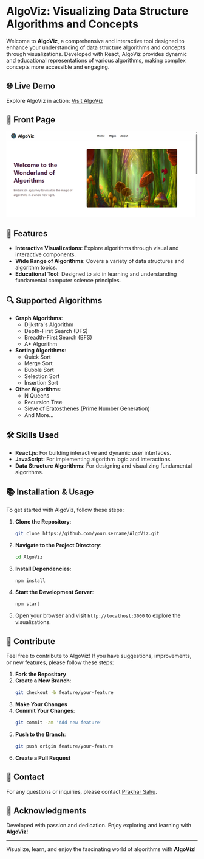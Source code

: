 # AlgoViz: Visualizing Data Structure Algorithms and Concepts

Welcome to **AlgoViz**, a comprehensive and interactive tool designed to enhance your understanding of data structure algorithms and concepts through visualizations. Developed with React, AlgoViz provides dynamic and educational representations of various algorithms, making complex concepts more accessible and engaging.

## 🌐 Live Demo

Explore AlgoViz in action: [Visit AlgoViz](https://algo-viz-two.vercel.app/) <!-- Replace with your live website URL -->

## 📸 Front Page

 ![AlgoViz Front Page](front-page.png)<!-- Replace 'assets/frontpage.png' with the path to your screenshot -->

## 🚀 Features

- **Interactive Visualizations**: Explore algorithms through visual and interactive components.
- **Wide Range of Algorithms**: Covers a variety of data structures and algorithm topics.
- **Educational Tool**: Designed to aid in learning and understanding fundamental computer science principles.

## 🔍 Supported Algorithms

- **Graph Algorithms**:
  - Dijkstra's Algorithm
  - Depth-First Search (DFS)
  - Breadth-First Search (BFS)
  - A* Algorithm
- **Sorting Algorithms**:
  - Quick Sort
  - Merge Sort
  - Bubble Sort
  - Selection Sort
  - Insertion Sort
- **Other Algorithms**:
  - N Queens
  - Recursion Tree
  - Sieve of Eratosthenes (Prime Number Generation)
  - And More...

## 🛠️ Skills Used

- **React.js**: For building interactive and dynamic user interfaces.
- **JavaScript**: For implementing algorithm logic and interactions.
- **Data Structure Algorithms**: For designing and visualizing fundamental algorithms.

## 📚 Installation & Usage

To get started with AlgoViz, follow these steps:

1. **Clone the Repository**:
    ```bash
    git clone https://github.com/yourusername/AlgoViz.git
    ```
2. **Navigate to the Project Directory**:
    ```bash
    cd AlgoViz
    ```
3. **Install Dependencies**:
    ```bash
    npm install
    ```
4. **Start the Development Server**:
    ```bash
    npm start
    ```
5. Open your browser and visit `http://localhost:3000` to explore the visualizations.

## 🎨 Contribute

Feel free to contribute to AlgoViz! If you have suggestions, improvements, or new features, please follow these steps:

1. **Fork the Repository**
2. **Create a New Branch**:
    ```bash
    git checkout -b feature/your-feature
    ```
3. **Make Your Changes**
4. **Commit Your Changes**:
    ```bash
    git commit -am 'Add new feature'
    ```
5. **Push to the Branch**:
    ```bash
    git push origin feature/your-feature
    ```
6. **Create a Pull Request**

## 📧 Contact

For any questions or inquiries, please contact [Prakhar Sahu](mailto:jsahu2814@example.com).

## 🌟 Acknowledgments

Developed with passion and dedication. Enjoy exploring and learning with **AlgoViz**!

---

Visualize, learn, and enjoy the fascinating world of algorithms with **AlgoViz**!
